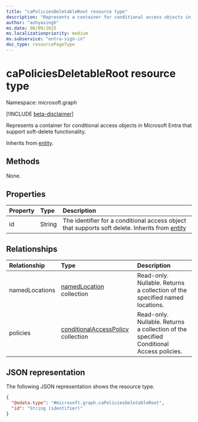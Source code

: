 ```yaml
---
title: "caPoliciesDeletableRoot resource type"
description: "Represents a container for conditional access objects in Microsoft Entra that support soft-delete functionality."
author: "ashyasingh"
ms.date: 08/09/2025
ms.localizationpriority: medium
ms.subservice: "entra-sign-in"
doc_type: resourcePageType
---
```


# caPoliciesDeletableRoot resource type

Namespace: microsoft.graph

[!INCLUDE [beta-disclaimer](../../includes/beta-disclaimer.md)]

Represents a container for conditional access objects in Microsoft Entra that support soft-delete functionality.

Inherits from [entity](../resources/entity.md).


## Methods
None.

## Properties
| Property     | Type        | Description |
|:-------------|:------------|:------------|
|id|String|The identifier for a conditional access object that supports soft delete. Inherits from [entity](../resources/entity.md)|

## Relationships
|Relationship|Type|Description|
|:---|:---|:---|
|namedLocations|[namedLocation](namedlocation.md) collection| Read-only. Nullable. Returns a collection of the specified named locations.|
|policies|[conditionalAccessPolicy](conditionalaccesspolicy.md) collection| Read-only. Nullable. Returns a collection of the specified Conditional Access policies.|

## JSON representation
The following JSON representation shows the resource type.
<!-- {
  "blockType": "resource",
  "keyProperty": "id",
  "@odata.type": "microsoft.graph.caPoliciesDeletableRoot",
  "baseType": "microsoft.graph.entity",
  "openType": false
}
-->
``` json
{
  "@odata.type": "#microsoft.graph.caPoliciesDeletableRoot",
  "id": "String (identifier)"
}
```